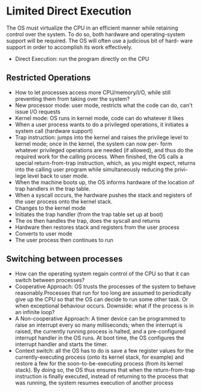 # Limited Direct Execution

The OS must virtualize the CPU in an efficient manner while retaining control over the system. To do so, both hardware and operating-system support will be required. The OS will often use a judicious bit of hard- ware support in order to accomplish its work effectively.

- Direct Execution: run the program directly on the CPU

## Restricted Operations

- How to let processes access more CPU/memory/I/O, while still preventing them from taking over the system?
- New processor mode: user mode, restricts what the code can do, can't issue I/O requests
- Kernel mode: OS runs in kernel mode, code can do whatever it likes
- When a user process wants to do a privileged operations, it initiates a system call (hardware support)
- Trap instruction: jumps into the kernel and raises the
  privilege level to kernel mode; once in the kernel, the system can now per-
  form whatever privileged operations are needed (if allowed), and thus do
  the required work for the calling process. When finished, the OS calls a
  special return-from-trap instruction, which, as you might expect, returns
  into the calling user program while simultaneously reducing the privi-
  lege level back to user mode.
- When the machine boots up, the OS informs hardware of the location of trap handlers in the trap table.
- When a syscall occurs, the hardware pushes the stack and registers of the user process onto the kernel stack.
- Changes to the kernel mode
- Initiates the trap handler (from the trap table set up at boot)
- The os then handles the trap, does the syscall and returns
- Hardware then restores stack and registers from the user process
- Converts to user mode
- The user process then continues to run

## Switching between processes

- How can the operating system regain control of the CPU so that it can
  switch between processes?
- Cooperative Approach: OS trusts the processes of the system to behave reasonably.Processes
  that run for too long are assumed to periodically give up the CPU so that
  the OS can decide to run some other task. Or when exceptional behaviour occurs. Downside: what if the process is in an infinite loop?
- A Non-cooperative Approach: A timer device can be programmed to raise an interrupt every
  so many milliseconds; when the interrupt is raised, the currently running
  process is halted, and a pre-configured interrupt handler in the OS runs. At boot time, the OS configures the interrupt handler and starts the timer.
- Context switch: all the OS has to do is save a few register values
  for the currently-executing process (onto its kernel stack, for example)
  and restore a few for the soon-to-be-executing process (from its kernel
  stack). By doing so, the OS thus ensures that when the return-from-trap
  instruction is finally executed, instead of returning to the process that was
  running, the system resumes execution of another process
